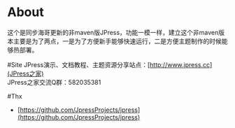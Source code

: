 # About
这个是同步海哥更新的非maven版JPress，功能一模一样，建立这个非maven版本主要是为了两点，一是为了方便新手能够快速运行，二是方便主题制作的时候能够热部署。

#Site
JPress演示、文档教程、主题资源分享站点：[http://www.jpress.cc](JPress之家) <br>
JPress之家交流Q群：582035381

#Thx
* [https://github.com/JpressProjects/jpress](https://github.com/JpressProjects/jpress)
